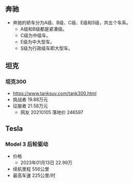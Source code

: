 ## 奔驰
- 奔驰的轿车分为A级、B级、C级、E级和S级，共五个车系。
    - A级和B级都是紧凑级。
    - C级为中级车。
    - E级为中大型车。
    - S级为行政级车即大型车。


## 坦克
### 坦克300
- https://www.tanksuv.com/tank300.html
- 挑战者 19.88万元
- 征服者 21.58万元
    - 网友 20210105 落地价 246597


## Tesla
### Model 3 后轮驱动
- 价格
    - 2023年01月13日 22.99万 
- 续航里程 556公里
- 最高车速 225公里/时